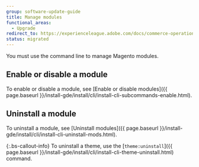 ```yaml
---
group: software-update-guide
title: Manage modules
functional_areas:
  - Upgrade
redirect_to: https://experienceleague.adobe.com/docs/commerce-operations/upgrade-guide/modules/manage.html
status: migrated
---
```


You must use the command line to manage Magento modules.

## Enable or disable a module

To enable or disable a module, see [Enable or disable modules]({{ page.baseurl }}/install-gde/install/cli/install-cli-subcommands-enable.html).

## Uninstall a module

To uninstall a module, see [Uninstall modules]({{ page.baseurl }}/install-gde/install/cli/install-cli-uninstall-mods.html).

{:.bs-callout-info}
To uninstall a theme, use the [`theme:uninstall`]({{ page.baseurl }}/install-gde/install/cli/install-cli-theme-uninstall.html) command.

